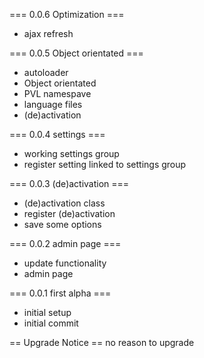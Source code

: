 === 0.0.6 Optimization  ===
* ajax refresh

=== 0.0.5 Object orientated  ===
* autoloader
* Object orientated
* PVL namespave
* language files
* (de)activation

=== 0.0.4 settings ===
* working settings group
* register setting linked to settings group

=== 0.0.3 (de)activation ===
* (de)activation class
* register (de)activation
* save some options

=== 0.0.2 admin page ===
* update functionality
* admin page

=== 0.0.1 first alpha ===
* initial setup
* initial commit

== Upgrade Notice ==
no reason to upgrade
